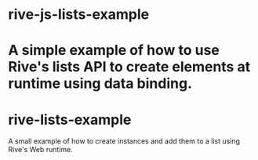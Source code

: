 # rive-js-lists-example
A simple example of how to use Rive's lists API to create elements at runtime using data binding.
=======
# rive-lists-example
A small example of how to create instances and add them to a list using Rive's Web runtime.
